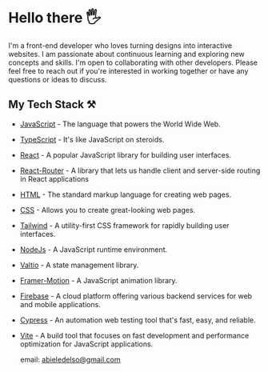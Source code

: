   <h1> Hello there 🖐️</h1> 
  I'm a front-end developer who loves turning designs into interactive websites. I am passionate about continuous learning and exploring new concepts and skills. I'm 
  open to collaborating with other developers. Please feel free to reach out if you're interested in working together or have any questions or ideas to discuss.
  
  <h2> My Tech Stack ⚒️ </h2>

  - [JavaScript](https://www.javascript.com/) - The language that powers the World Wide Web. 
  - [TypeScript](https://www.typescriptlang.org/) - It's like JavaScript on steroids.
  - [React](https://react.dev/) - A popular JavaScript library for building user interfaces.
  - [React-Router](https://reactrouter.com/en/main) - A library that lets us handle client and server-side routing in React applications
  - [HTML](https://www.w3schools.com/html/) - The standard markup language for creating web pages.
  - [CSS](https://www.w3.org/Style/CSS/Overview.en.html) - Allows you to create great-looking web pages.
  - [Tailwind](https://tailwindcss.com/) - A utility-first CSS framework for rapidly building user interfaces.
  - [NodeJs](https://nodejs.org/en) - A JavaScript runtime environment.
  - [Valtio](https://valtio.pmnd.rs/) - A state management library.
  - [Framer-Motion](https://www.framer.com/motion/) - A JavaScript animation library.
  - [Firebase](https://firebase.google.com/) - A cloud platform offering various backend services for web and mobile applications.
  - [Cypress](https://www.cypress.io/) - An automation web testing tool that's fast, easy, and reliable.
  - [Vite](https://vitejs.dev/) - A build tool that focuses on fast development and performance optimization for JavaScript applications.

    email: abieledelso@gmail.com

